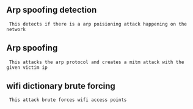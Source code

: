 ## Arp spoofing detection
``` This detects if there is a arp poisioning attack happening on the network```

## Arp spoofing
``` This attacks the arp protocol and creates a mitm attack with the given victim ip```

## wifi dictionary brute forcing
``` This attack brute forces wifi access points```

